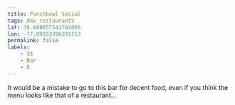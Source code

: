 ```yaml
---
title: Punchbowl Social
tags: dmv_restaurants
lat: 38.888657541782095
lon: -77.09353396331713
permalink: false
labels:
    - $$
    - Bar
    - D
---
```


It would be a mistake to go to this bar for decent food, even if you think the menu looks like that of a restaurant...